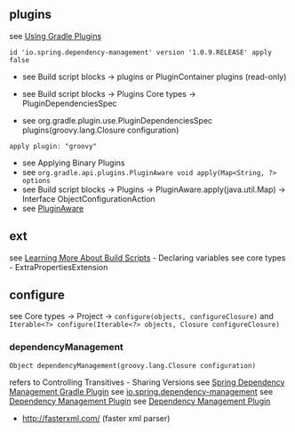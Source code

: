 ## plugins

see [Using Gradle Plugins](https://docs.gradle.org/current/userguide/plugins.html)

`id 'io.spring.dependency-management' version '1.0.9.RELEASE' apply false`



- see Build script blocks -> plugins or PluginContainer plugins (read-only)

- see Build script blocks -> Plugins
Core types -> PluginDependenciesSpec

- see org.gradle.plugin.use.PluginDependenciesSpec plugins(groovy.lang.Closure configuration)


`apply plugin: "groovy"`
- see Applying Binary Plugins
- see `org.gradle.api.plugins.PluginAware void apply(Map<String, ?> options`
- see Build script blocks -> Plugins -> PluginAware.apply(java.util.Map) -> Interface ObjectConfigurationAction
- see [PluginAware](https://docs.gradle.org/current/dsl/org.gradle.api.plugins.PluginAware.html)



## ext
see [Learning More About Build Scripts](https://docs.gradle.org/current/userguide/writing_build_scripts.html) - Declaring variables
see core types - ExtraPropertiesExtension

## configure
see Core types -> Project -> `configure(objects, configureClosure)` and 
`Iterable<?> configure(Iterable<?> objects, Closure configureClosure)`

### dependencyManagement
`Object dependencyManagement(groovy.lang.Closure configuration)`

refers to Controlling Transitives - Sharing Versions
see [Spring Dependency Management Gradle Plugin](https://mvnrepository.com/artifact/io.spring.dependency-management/io.spring.dependency-management.gradle.plugin)
see [io.spring.dependency-management](https://plugins.gradle.org/plugin/io.spring.dependency-management)
see [Dependency Management Plugin](https://github.com/spring-gradle-plugins/dependency-management-plugin)
see [Dependency Management Plugin](https://docs.spring.io/dependency-management-plugin/docs/current-SNAPSHOT/reference/html/)

- http://fasterxml.com/ (faster xml parser)

